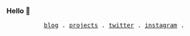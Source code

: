 ### Hello 👋

<p align="center">
  <samp>
    <a href=".">blog</a> .
    <a href=".">projects</a> .
    <a href="https://twitter.com/RobYuho">twitter</a> .
    <a href="https://instagram.com/huachuannotusejiang">instagram</a> .
  </samp>
</p>
